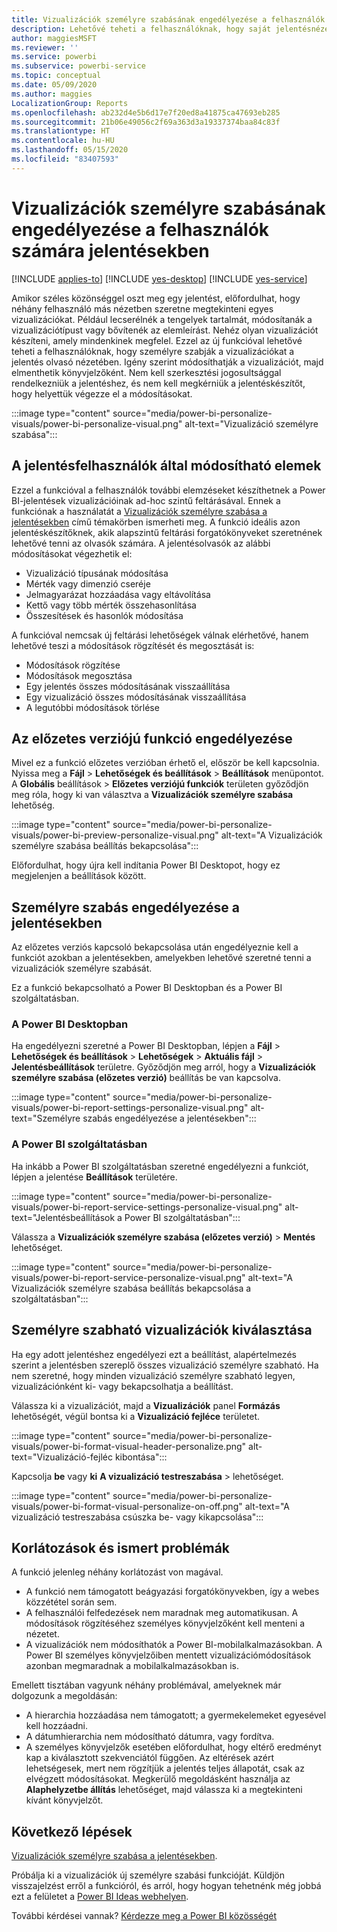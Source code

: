 ```yaml
---
title: Vizualizációk személyre szabásának engedélyezése a felhasználók számára jelentésekben
description: Lehetővé teheti a felhasználóknak, hogy saját jelentésnézetet hozzanak létre szerkesztés nélkül.
author: maggiesMSFT
ms.reviewer: ''
ms.service: powerbi
ms.subservice: powerbi-service
ms.topic: conceptual
ms.date: 05/09/2020
ms.author: maggies
LocalizationGroup: Reports
ms.openlocfilehash: ab232d4e5b6d17e7f20ed8a41875ca47693eb285
ms.sourcegitcommit: 21b06e49056c2f69a363d3a19337374baa84c83f
ms.translationtype: HT
ms.contentlocale: hu-HU
ms.lasthandoff: 05/15/2020
ms.locfileid: "83407593"
---
```

# <a name="let-users-personalize-visuals-in-a-report"></a>Vizualizációk személyre szabásának engedélyezése a felhasználók számára jelentésekben

[!INCLUDE [applies-to](../includes/applies-to.md)] [!INCLUDE [yes-desktop](../includes/yes-desktop.md)] [!INCLUDE [yes-service](../includes/yes-service.md)]

Amikor széles közönséggel oszt meg egy jelentést, előfordulhat, hogy néhány felhasználó más nézetben szeretne megtekinteni egyes vizualizációkat. Például lecserélnék a tengelyek tartalmát, módosítanák a vizualizációtípust vagy bővítenék az elemleírást. Nehéz olyan vizualizációt készíteni, amely mindenkinek megfelel. Ezzel az új funkcióval lehetővé teheti a felhasználóknak, hogy személyre szabják a vizualizációkat a jelentés olvasó nézetében. Igény szerint módosíthatják a vizualizációt, majd elmenthetik könyvjelzőként. Nem kell szerkesztési jogosultsággal rendelkezniük a jelentéshez, és nem kell megkérniük a jelentéskészítőt, hogy helyettük végezze el a módosításokat.

:::image type="content" source="media/power-bi-personalize-visuals/power-bi-personalize-visual.png" alt-text="Vizualizáció személyre szabása":::
 
## <a name="what-report-consumers-can-change"></a>A jelentésfelhasználók által módosítható elemek

Ezzel a funkcióval a felhasználók további elemzéseket készíthetnek a Power BI-jelentések vizualizációinak ad-hoc szintű feltárásával. Ennek a funkciónak a használatát a [Vizualizációk személyre szabása a jelentésekben](../consumer/end-user-personalize-visuals.md) című témakörben ismerheti meg. A funkció ideális azon jelentéskészítőknek, akik alapszintű feltárási forgatókönyveket szeretnének lehetővé tenni az olvasók számára. A jelentésolvasók az alábbi módosításokat végezhetik el:

- Vizualizáció típusának módosítása
- Mérték vagy dimenzió cseréje
- Jelmagyarázat hozzáadása vagy eltávolítása
- Kettő vagy több mérték összehasonlítása
- Összesítések és hasonlók módosítása

A funkcióval nemcsak új feltárási lehetőségek válnak elérhetővé, hanem lehetővé teszi a módosítások rögzítését és megosztását is:

- Módosítások rögzítése
- Módosítások megosztása
- Egy jelentés összes módosításának visszaállítása
- Egy vizualizáció összes módosításának visszaállítása
- A legutóbbi módosítások törlése

## <a name="turn-on-the-preview-feature"></a>Az előzetes verziójú funkció engedélyezése

Mivel ez a funkció előzetes verzióban érhető el, először be kell kapcsolnia. Nyissa meg a **Fájl** > **Lehetőségek és beállítások** > **Beállítások** menüpontot. A **Globális** beállítások > **Előzetes verziójú funkciók** területen győződjön meg róla, hogy ki van választva a **Vizualizációk személyre szabása** lehetőség.

:::image type="content" source="media/power-bi-personalize-visuals/power-bi-preview-personalize-visual.png" alt-text="A Vizualizációk személyre szabása beállítás bekapcsolása":::

Előfordulhat, hogy újra kell indítania Power BI Desktopot, hogy ez megjelenjen a beállítások között.

## <a name="enable-personalization-in-a-report"></a>Személyre szabás engedélyezése a jelentésekben

Az előzetes verziós kapcsoló bekapcsolása után engedélyeznie kell a funkciót azokban a jelentésekben, amelyekben lehetővé szeretné tenni a vizualizációk személyre szabását.

Ez a funkció bekapcsolható a Power BI Desktopban és a Power BI szolgáltatásban.

### <a name="in-power-bi-desktop"></a>A Power BI Desktopban

Ha engedélyezni szeretné a Power BI Desktopban, lépjen a **Fájl** > **Lehetőségek és beállítások** > **Lehetőségek** > **Aktuális fájl** > **Jelentésbeállítások** területre. Győződjön meg arról, hogy a **Vizualizációk személyre szabása (előzetes verzió)** beállítás be van kapcsolva.

:::image type="content" source="media/power-bi-personalize-visuals/power-bi-report-settings-personalize-visual.png" alt-text="Személyre szabás engedélyezése a jelentésekben":::

### <a name="in-the-power-bi-service"></a>A Power BI szolgáltatásban

Ha inkább a Power BI szolgáltatásban szeretné engedélyezni a funkciót, lépjen a jelentése **Beállítások** területére.

:::image type="content" source="media/power-bi-personalize-visuals/power-bi-report-service-settings-personalize-visual.png" alt-text="Jelentésbeállítások a Power BI szolgáltatásban":::

Válassza a **Vizualizációk személyre szabása (előzetes verzió)**  > **Mentés** lehetőséget.

:::image type="content" source="media/power-bi-personalize-visuals/power-bi-report-service-personalize-visual.png" alt-text="A Vizualizációk személyre szabása beállítás bekapcsolása a szolgáltatásban":::

## <a name="select-visuals-that-can-be-personalized"></a>Személyre szabható vizualizációk kiválasztása

Ha egy adott jelentéshez engedélyezi ezt a beállítást, alapértelmezés szerint a jelentésben szereplő összes vizualizáció személyre szabható. Ha nem szeretné, hogy minden vizualizáció személyre szabható legyen, vizualizációnként ki- vagy bekapcsolhatja a beállítást.

Válassza ki a vizualizációt, majd a **Vizualizációk** panel **Formázás** lehetőségét, végül bontsa ki a **Vizualizáció fejléce** területet.

:::image type="content" source="media/power-bi-personalize-visuals/power-bi-format-visual-header-personalize.png" alt-text="Vizualizáció-fejléc kibontása":::
 
Kapcsolja **be** vagy **ki** **A vizualizáció testreszabása** >   lehetőséget.

:::image type="content" source="media/power-bi-personalize-visuals/power-bi-format-visual-personalize-on-off.png" alt-text="A vizualizáció testreszabása csúszka be- vagy kikapcsolása":::


## <a name="limitations-and-known-issues"></a>Korlátozások és ismert problémák

A funkció jelenleg néhány korlátozást von magával.

- A funkció nem támogatott beágyazási forgatókönyvekben, így a webes közzététel során sem.
- A felhasználói felfedezések nem maradnak meg automatikusan. A módosítások rögzítéséhez személyes könyvjelzőként kell menteni a nézetet.
- A vizualizációk nem módosíthatók a Power BI-mobilalkalmazásokban. A Power BI személyes könyvjelzőiben mentett vizualizációmódosítások azonban megmaradnak a mobilalkalmazásokban is.

Emellett tisztában vagyunk néhány problémával, amelyeknek már dolgozunk a megoldásán:

- A hierarchia hozzáadása nem támogatott; a gyermekelemeket egyesével kell hozzáadni.
- A dátumhierarchia nem módosítható dátumra, vagy fordítva. 
- A személyes könyvjelzők esetében előfordulhat, hogy eltérő eredményt kap a kiválasztott szekvenciától függően. Az eltérések azért lehetségesek, mert nem rögzítjük a jelentés teljes állapotát, csak az elvégzett módosításokat. Megkerülő megoldásként használja az **Alaphelyzetbe állítás** lehetőséget, majd válassza ki a megtekinteni kívánt könyvjelzőt. 

## <a name="next-steps"></a>Következő lépések

[Vizualizációk személyre szabása a jelentésekben](../consumer/end-user-personalize-visuals.md).     

Próbálja ki a vizualizációk új személyre szabási funkcióját. Küldjön visszajelzést erről a funkcióról, és arról, hogy hogyan tehetnénk még jobbá ezt a felületet a [Power BI Ideas webhelyen](https://ideas.powerbi.com/forums/265200-power-bi). 

További kérdései vannak? [Kérdezze meg a Power BI közösségét](https://community.powerbi.com/)
